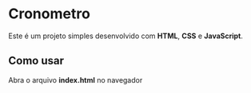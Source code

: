 # Cronometro

Este é um projeto simples desenvolvido com **HTML**, **CSS** e **JavaScript**. 

## Como usar

Abra o arquivo **index.html** no navegador
